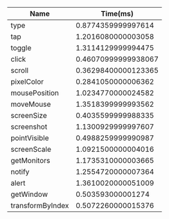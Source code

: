 |Name|Time(ms)|
|----|----|
|type|0.8774359999997614|
|tap|1.2016080000003058|
|toggle|1.3114129999994475|
|click|0.46070999999938067|
|scroll|0.36298400000123365|
|pixelColor|0.2841050000006362|
|mousePosition|1.0234770000024582|
|moveMouse|1.3518399999993562|
|screenSize|0.4035599999988335|
|screenshot|1.1300929999997607|
|pointVisible|0.4988259999990987|
|screenScale|1.0921500000004016|
|getMonitors|1.1735310000003665|
|notify|1.2554720000007364|
|alert|1.3610020000051009|
|getWindow|0.503593000001274|
|transformByIndex|0.5072260000015376|

